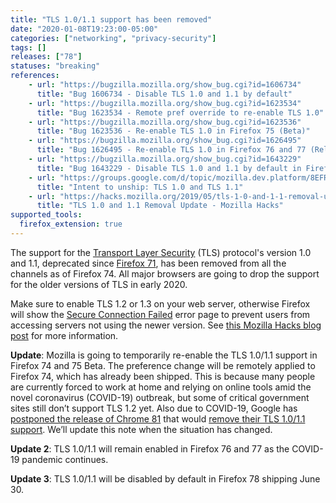 ```yaml
---
title: "TLS 1.0/1.1 support has been removed"
date: "2020-01-08T19:23:00-05:00"
categories: ["networking", "privacy-security"]
tags: []
releases: ["78"]
statuses: "breaking"
references:
    - url: "https://bugzilla.mozilla.org/show_bug.cgi?id=1606734"
      title: "Bug 1606734 - Disable TLS 1.0 and 1.1 by default"
    - url: "https://bugzilla.mozilla.org/show_bug.cgi?id=1623534"
      title: "Bug 1623534 - Remote pref override to re-enable TLS 1.0"
    - url: "https://bugzilla.mozilla.org/show_bug.cgi?id=1623536"
      title: "Bug 1623536 - Re-enable TLS 1.0 in Firefox 75 (Beta)"
    - url: "https://bugzilla.mozilla.org/show_bug.cgi?id=1626495"
      title: "Bug 1626495 - Re-enable TLS 1.0 in Firefox 76 and 77 (Release)"
    - url: "https://bugzilla.mozilla.org/show_bug.cgi?id=1643229"
      title: "Bug 1643229 - Disable TLS 1.0 and 1.1 by default in Firefox 78"
    - url: "https://groups.google.com/d/topic/mozilla.dev.platform/8EFRYDR3N1c/discussion"
      title: "Intent to unship: TLS 1.0 and TLS 1.1"
    - url: "https://hacks.mozilla.org/2019/05/tls-1-0-and-1-1-removal-update/"
      title: "TLS 1.0 and 1.1 Removal Update - Mozilla Hacks"
supported_tools:
  firefox_extension: true
---
```

The support for the [Transport Layer Security](https://developer.mozilla.org/docs/Web/Security/Transport_Layer_Security) (TLS) protocol's version 1.0 and 1.1, deprecated since [Firefox 71](https://www.fxsitecompat.dev/en-CA/docs/2019/tls-1-0-and-1-1-are-now-deprecated-disabled-in-nightly/), has been removed from all the channels as of Firefox 74. All major browsers are going to drop the support for the older versions of TLS in early 2020.

Make sure to enable TLS 1.2 or 1.3 on your web server, otherwise Firefox will show the [Secure Connection Failed](https://support.mozilla.org/kb/secure-connection-failed-firefox-did-not-connect) error page to prevent users from accessing servers not using the newer version. See [this Mozilla Hacks blog post](https://hacks.mozilla.org/2019/05/tls-1-0-and-1-1-removal-update/) for more information.

**Update**: Mozilla is going to temporarily re-enable the TLS 1.0/1.1 support in Firefox 74 and 75 Beta. The preference change will be remotely applied to Firefox 74, which has already been shipped. This is because many people are currently forced to work at home and relying on online tools amid the novel coronavirus (COVID-19) outbreak, but some of critical government sites still don’t support TLS 1.2 yet. Also due to COVID-19, Google has [postponed the release of Chrome 81](https://blog.chromium.org/2020/03/upcoming-chrome-releases.html) that would [remove their TLS 1.0/1.1 support](https://www.chromestatus.com/feature/5759116003770368). We’ll update this note when the situation has changed.

**Update 2**: TLS 1.0/1.1 will remain enabled in Firefox 76 and 77 as the COVID-19 pandemic continues.

**Update 3**: TLS 1.0/1.1 will be disabled by default in Firefox 78 shipping June 30.
